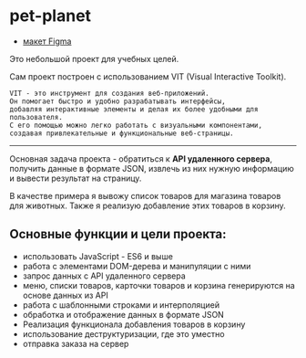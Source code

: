 # pet-planet

*   [макет Figma](https://www.figma.com/design/M68A9gzpL9WWnCJubPemGe/Petshop-(Intensive)?node-id=0-1&t=JDxNU17PF8IfNbQI-0)

Это небольшой проект для учебных целей.

Сам проект построен с использованием VIT (Visual Interactive Toolkit). 

    VIT - это инструмент для создания веб-приложений. 
    Он помогает быстро и удобно разрабатывать интерфейсы, 
    добавляя интерактивные элементы и делая их более удобными для пользователя. 
    С его помощью можно легко работать с визуальными компонентами, 
    создавая привлекательные и функциональные веб-страницы.
- - -

Основная задача проекта - обратиться к <b>API удаленного сервера</b>, получить данные в формате JSON, извлечь из них нужную информацию и вывести результат на страницу. 

В качестве примера я вывожу список товаров для магазина товаров для животных. 
Также я реализую добавление этих товаров в корзину.

## Основные функции и цели проекта:
* использовать JavaScript  - ES6 и выше
* работа с элементами DOM-дерева и манипуляции с ними
* запрос данных с API удаленного сервера
* меню, списки товаров, карточки товаров и корзина генерируются на основе данных из API
* работа с шаблонными строками и интерполяцией
* обработка и отображение данных в формате JSON
* Реализация функционала добавления товаров в корзину
* использование деструктуризации, где это уместно
* отправка заказа на сервер

  

